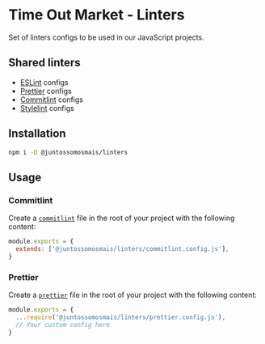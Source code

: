 # Time Out Market - Linters

Set of linters configs to be used in our JavaScript projects.

## Shared linters

- [ESLint](https://eslint.org/) configs
- [Prettier](https://prettier.io/) configs
- [Commitlint](https://commitlint.js.org/) configs
- [Stylelint](https://stylelint.io/) configs

## Installation

```bash
npm i -D @juntossomosmais/linters
```

## Usage

### Commitlint

Create a [`commitlint`](https://commitlint.js.org/) file in the root of your project with the following content:

```js
module.exports = {
  extends: ['@juntossomosmais/linters/commitlint.config.js'],
}
```

### Prettier

Create a [`prettier`](https://prettier.io/) file in the root of your project with the following content:

```js
module.exports = {
  ...require('@juntossomosmais/linters/prettier.config.js'),
  // Your custom config here
}
```

